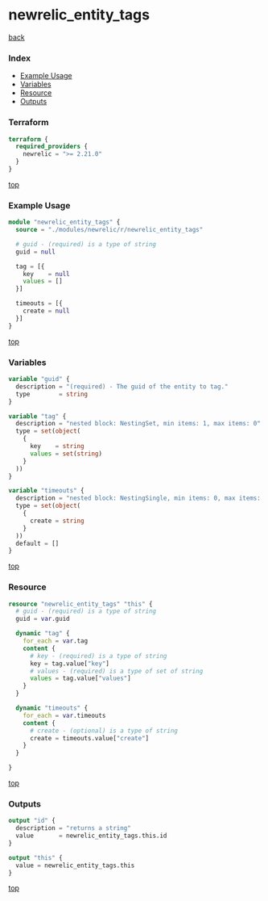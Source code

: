 # newrelic_entity_tags

[back](../newrelic.md)

### Index

- [Example Usage](#example-usage)
- [Variables](#variables)
- [Resource](#resource)
- [Outputs](#outputs)

### Terraform

```terraform
terraform {
  required_providers {
    newrelic = ">= 2.21.0"
  }
}
```

[top](#index)

### Example Usage

```terraform
module "newrelic_entity_tags" {
  source = "./modules/newrelic/r/newrelic_entity_tags"

  # guid - (required) is a type of string
  guid = null

  tag = [{
    key    = null
    values = []
  }]

  timeouts = [{
    create = null
  }]
}
```

[top](#index)

### Variables

```terraform
variable "guid" {
  description = "(required) - The guid of the entity to tag."
  type        = string
}

variable "tag" {
  description = "nested block: NestingSet, min items: 1, max items: 0"
  type = set(object(
    {
      key    = string
      values = set(string)
    }
  ))
}

variable "timeouts" {
  description = "nested block: NestingSingle, min items: 0, max items: 0"
  type = set(object(
    {
      create = string
    }
  ))
  default = []
}
```

[top](#index)

### Resource

```terraform
resource "newrelic_entity_tags" "this" {
  # guid - (required) is a type of string
  guid = var.guid

  dynamic "tag" {
    for_each = var.tag
    content {
      # key - (required) is a type of string
      key = tag.value["key"]
      # values - (required) is a type of set of string
      values = tag.value["values"]
    }
  }

  dynamic "timeouts" {
    for_each = var.timeouts
    content {
      # create - (optional) is a type of string
      create = timeouts.value["create"]
    }
  }

}
```

[top](#index)

### Outputs

```terraform
output "id" {
  description = "returns a string"
  value       = newrelic_entity_tags.this.id
}

output "this" {
  value = newrelic_entity_tags.this
}
```

[top](#index)